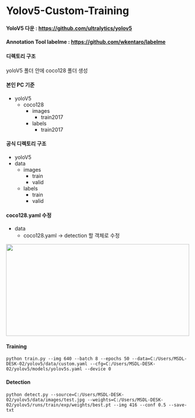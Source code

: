 # Yolov5-Custom-Training

#### YoloV5 다운 : <https://github.com/ultralytics/yolov5>
#### Annotation Tool labelme : <https://github.com/wkentaro/labelme>

#### 디렉토리 구조
yoloV5 폴더 안에 coco128 폴더 생성

#### 본인 PC 기준
* yoloV5
  - coco128
    + images
      + train2017
    + labels
      + train2017    
    
    
#### 공식 디렉토리 구조 
* yoloV5
* data
    - images
      + train
      + valid
    - labels
      + train
      + valid
      

####  coco128.yaml 수정
* data
    - coco128.yaml -> detection 할 객체로 수정

<img src="https://user-images.githubusercontent.com/49273782/167886115-5f422531-6ecd-4f1b-bc42-0097096f0dd7.png" width="500" height="250">

#### Training
<pre><code>python train.py --img 640 --batch 8 --epochs 50 --data=C:/Users/MSDL-DESK-02/yolov5/data/custom.yaml --cfg=C:/Users/MSDL-DESK-02/yolov5/models/yolov5s.yaml --device 0</code></pre>

#### Detection
<pre><code>python detect.py --source=C:/Users/MSDL-DESK-02/yolov5/data/images/test.jpg --weights=C:/Users/MSDL-DESK-02/yolov5/runs/train/exp/weights/best.pt --img 416 --conf 0.5 --save-txt</code></pre>


